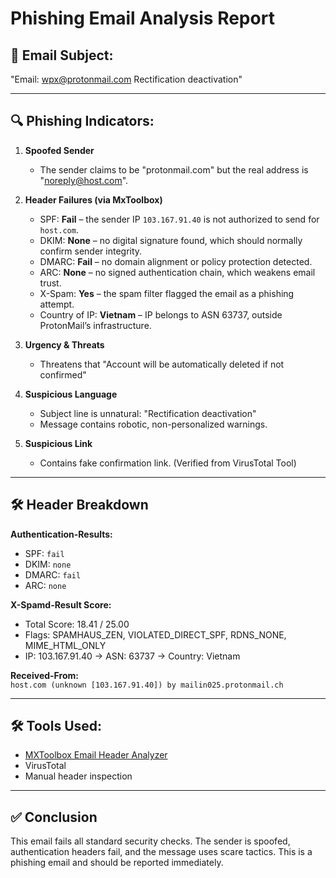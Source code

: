 # Phishing Email Analysis Report

## 📧 Email Subject:
"Email: wpx@protonmail.com Rectification deactivation"

---

## 🔍 Phishing Indicators:

1. **Spoofed Sender**
   - The sender claims to be "protonmail.com" but the real address is "noreply@host.com".

2. **Header Failures (via MxToolbox)**
   - SPF: **Fail** – the sender IP `103.167.91.40` is not authorized to send for `host.com`.
   - DKIM: **None** – no digital signature found, which should normally confirm sender integrity.
   - DMARC: **Fail** – no domain alignment or policy protection detected.
   - ARC: **None** – no signed authentication chain, which weakens email trust.
   - X-Spam: **Yes** – the spam filter flagged the email as a phishing attempt.
   - Country of IP: **Vietnam** – IP belongs to ASN 63737, outside ProtonMail’s infrastructure.

3. **Urgency & Threats**
   - Threatens that "Account will be automatically deleted if not confirmed"

4. **Suspicious Language**
   - Subject line is unnatural: "Rectification deactivation"
   - Message contains robotic, non-personalized warnings.

5. **Suspicious Link**
   - Contains fake confirmation link. (Verified from VirusTotal Tool)

---

## 🛠 Header Breakdown

**Authentication-Results:**  
- SPF: `fail`  
- DKIM: `none`  
- DMARC: `fail`  
- ARC: `none`

**X-Spamd-Result Score:**  
- Total Score: 18.41 / 25.00  
- Flags: SPAMHAUS_ZEN, VIOLATED_DIRECT_SPF, RDNS_NONE, MIME_HTML_ONLY  
- IP: 103.167.91.40 → ASN: 63737 → Country: Vietnam

**Received-From:**  
`host.com (unknown [103.167.91.40]) by mailin025.protonmail.ch`

---

## 🛠 Tools Used:

- [MXToolbox Email Header Analyzer](https://mxtoolbox.com/EmailHeaders.aspx)  
- VirusTotal  
- Manual header inspection

---

## ✅ Conclusion

This email fails all standard security checks. The sender is spoofed, authentication headers fail, and the message uses scare tactics. This is a phishing email and should be reported immediately.

